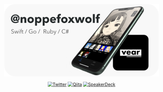 ![](https://github.com/noppefoxwolf/noppefoxwolf/blob/master/banner.png)

<p align="center">
<a href="https://twitter.com/noppefoxwolf">
<img src="https://img.shields.io/badge/-Twitter-%231DA1F2" alt="Twitter" /></a> 
<a href="https://qiita.com/noppefoxwolf">
<img src="https://img.shields.io/badge/-Qiita-%55C500FF" alt="Qiita" /></a>
<a href="https://speakerdeck.com/noppefoxwolf">
<img src="https://img.shields.io/badge/-SpeakerDeck-%409087FF" alt="SpeakerDeck" /></a>
</p>
